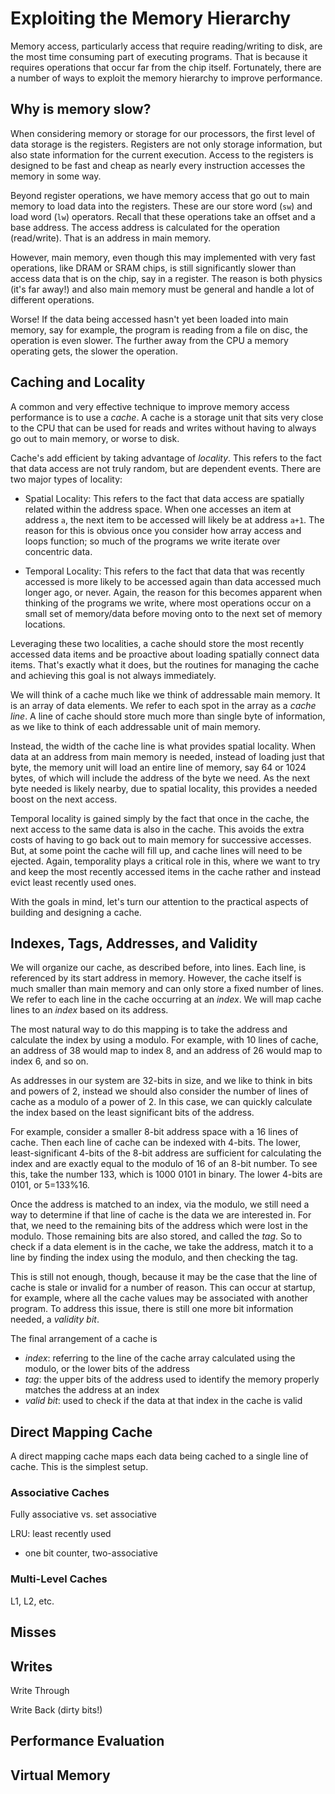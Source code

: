 # Exploiting the Memory Hierarchy

Memory access, particularly access that require reading/writing to disk, are the
most time consuming part of executing programs. That is because it requires
operations that occur far from the chip itself. Fortunately, there are a number
of ways to exploit the memory hierarchy to improve performance.

## Why is memory slow?

When considering memory or storage for our processors, the first level of data
storage is the registers. Registers are not only storage information, but also
state information for the current execution. Access to the registers is designed
to be fast and cheap as nearly every instruction accesses the memory in some
way.

Beyond register operations, we have memory access that go out to main memory to
load data into the registers. These are our store word (`sw`) and load word
(`lw`) operators. Recall that these operations take an offset and a base
address. The access address is calculated for the operation (read/write). That
is an address in main memory.

However, main memory, even though this may implemented with very fast
operations, like DRAM or SRAM chips, is still significantly slower than access
data that is on the chip, say in a register. The reason is both physics (it's
far away!) and also main memory must be general and handle a lot of different
operations.

Worse! If the data being accessed hasn't yet been loaded into main memory, say
for example, the program is reading from a file on disc, the operation is even
slower. The further away from the CPU a memory operating gets, the slower the
operation.

## Caching and Locality

A common and very effective technique to improve memory access performance is to
use a *cache*. A cache is a storage unit that sits very close to the CPU that
can be used for reads and writes without having to always go out to main memory,
or worse to disk.

Cache's add efficient by taking advantage of *locality*. This refers to the fact
that data access are not truly random, but are dependent events. There are two
major types of locality:

* Spatial Locality: This refers to the fact that data access are spatially
  related within the address space. When one accesses an item at address `a`,
  the next item to be accessed will likely be at address `a+1`. The reason for
  this is obvious once you consider how array access and loops function; so much
  of the programs we write iterate over concentric data. 
  
  
* Temporal Locality: This refers to the fact that data that was recently
  accessed is more likely to be accessed again than data accessed much longer
  ago, or never. Again, the reason for this becomes apparent when thinking of
  the programs we write, where most operations occur on a small set of
  memory/data before moving onto to the next set of memory locations.
  
Leveraging these two localities, a cache should store the most recently accessed
data items and be proactive about loading spatially connect data items. That's
exactly what it does, but the routines for managing the cache and achieving this
goal is not always immediately.

We will think of a cache much like we think of addressable main memory. It is an
array of data elements. We refer to each spot in the array as a *cache line*. A
line of cache should store much more than single byte of information, as we like
to think of each addressable unit of main memory. 

Instead, the width of the cache line is what provides spatial locality. When
data at an address from main memory is needed, instead of loading just that
byte, the memory unit will load an entire line of memory, say 64 or 1024 bytes,
of which will include the address of the byte we need. As the next byte needed
is likely nearby, due to spatial locality, this provides a needed boost on the
next access.

Temporal locality is gained simply by the fact that once in the cache, the next
access to the same data is also in the cache. This avoids the extra costs of
having to go back out to main memory for successive accesses. But, at some point
the cache will fill up, and cache lines will need to be ejected. Again,
temporality plays a critical role in this, where we want to try and keep the
most recently accessed items in the cache rather and instead evict least
recently used ones.

With the goals in mind, let's turn our attention to the practical aspects of
building and designing a cache.


## Indexes, Tags, Addresses, and Validity

We will organize our cache, as described before, into lines. Each line, is
referenced by its start address in memory. However, the cache itself is much
smaller than main memory and can only store a fixed number of lines. We refer to
each line in the cache occurring at an *index*. We will map cache lines to an
*index* based on its address.

The most natural way to do this mapping is to take the address and calculate the
index by using a modulo. For example, with 10 lines of cache, an address of 38
would map to index 8, and an address of 26 would map to index 6, and so on. 

As addresses in our system are 32-bits in size, and we like to think in bits and
powers of 2, instead we should also consider the number of lines of cache as a
modulo of a power of 2. In this case, we can quickly calculate the index based
on the least significant bits of the address.

For example, consider a smaller 8-bit address space with a 16 lines of
cache. Then each line of cache can be indexed with 4-bits. The lower,
least-significant 4-bits of the 8-bit address are sufficient for calculating the
index and are exactly equal to the modulo of 16 of an 8-bit number. To see this,
take the number 133, which is 1000 0101 in binary. The lower 4-bits are 0101, or
5=133%16.


Once the address is matched to an index, via the modulo, we still need a way to
determine if that line of cache is the data we are interested in. For that, we
need to the remaining bits of the address which were lost in the modulo. Those
remaining bits are also stored, and called the *tag*. So to check if a data
element is in the cache, we take the address, match it to a line by finding the
index using the modulo, and then checking the tag.

This is still not enough, though, because it may be the case that the line of
cache is stale or invalid for a number of reason. This can occur at startup, for
example, where all the cache values may be associated with another program. To
address this issue, there is still one more bit information needed, a *validity
bit*.

The final arrangement of a cache is

* *index*:  referring to the line of the cache array calculated using the modulo, or the lower bits of the address
* *tag*: the upper bits of the address used to identify the memory properly matches the address at an index
* *valid bit*: used to check if the data at that index in the cache is valid


## Direct Mapping Cache

A direct mapping cache maps each data being cached to a single line of
cache. This is the simplest setup.




### Associative Caches

Fully associative vs. set associative 

LRU: least recently used 
* one bit counter, two-associative

### Multi-Level Caches

L1, L2, etc. 

## Misses 

## Writes 

Write Through

Write Back (dirty bits!)


## Performance Evaluation

## Virtual Memory





